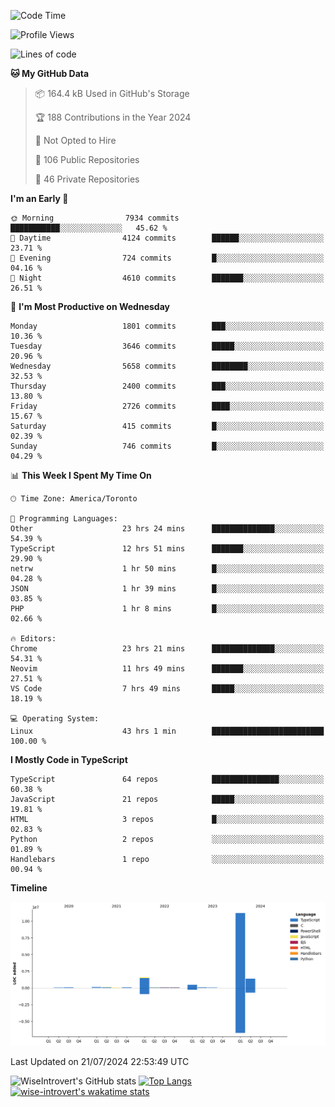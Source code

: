 <!--START_SECTION:waka-->
![Code Time](http://img.shields.io/badge/Code%20Time-1%2C943%20hrs%203%20mins-blue)

![Profile Views](http://img.shields.io/badge/Profile%20Views-0-blue)

![Lines of code](https://img.shields.io/badge/From%20Hello%20World%20I%27ve%20Written-15.3%20million%20lines%20of%20code-blue)

**🐱 My GitHub Data** 

> 📦 164.4 kB Used in GitHub's Storage 
 > 
> 🏆 188 Contributions in the Year 2024
 > 
> 🚫 Not Opted to Hire
 > 
> 📜 106 Public Repositories 
 > 
> 🔑 46 Private Repositories 
 > 
**I'm an Early 🐤** 

```text
🌞 Morning                7934 commits        ███████████░░░░░░░░░░░░░░   45.62 % 
🌆 Daytime                4124 commits        ██████░░░░░░░░░░░░░░░░░░░   23.71 % 
🌃 Evening                724 commits         █░░░░░░░░░░░░░░░░░░░░░░░░   04.16 % 
🌙 Night                  4610 commits        ███████░░░░░░░░░░░░░░░░░░   26.51 % 
```
📅 **I'm Most Productive on Wednesday** 

```text
Monday                   1801 commits        ███░░░░░░░░░░░░░░░░░░░░░░   10.36 % 
Tuesday                  3646 commits        █████░░░░░░░░░░░░░░░░░░░░   20.96 % 
Wednesday                5658 commits        ████████░░░░░░░░░░░░░░░░░   32.53 % 
Thursday                 2400 commits        ███░░░░░░░░░░░░░░░░░░░░░░   13.80 % 
Friday                   2726 commits        ████░░░░░░░░░░░░░░░░░░░░░   15.67 % 
Saturday                 415 commits         █░░░░░░░░░░░░░░░░░░░░░░░░   02.39 % 
Sunday                   746 commits         █░░░░░░░░░░░░░░░░░░░░░░░░   04.29 % 
```


📊 **This Week I Spent My Time On** 

```text
🕑︎ Time Zone: America/Toronto

💬 Programming Languages: 
Other                    23 hrs 24 mins      ██████████████░░░░░░░░░░░   54.39 % 
TypeScript               12 hrs 51 mins      ███████░░░░░░░░░░░░░░░░░░   29.90 % 
netrw                    1 hr 50 mins        █░░░░░░░░░░░░░░░░░░░░░░░░   04.28 % 
JSON                     1 hr 39 mins        █░░░░░░░░░░░░░░░░░░░░░░░░   03.85 % 
PHP                      1 hr 8 mins         █░░░░░░░░░░░░░░░░░░░░░░░░   02.66 % 

🔥 Editors: 
Chrome                   23 hrs 21 mins      ██████████████░░░░░░░░░░░   54.31 % 
Neovim                   11 hrs 49 mins      ███████░░░░░░░░░░░░░░░░░░   27.51 % 
VS Code                  7 hrs 49 mins       █████░░░░░░░░░░░░░░░░░░░░   18.19 % 

💻 Operating System: 
Linux                    43 hrs 1 min        █████████████████████████   100.00 % 
```

**I Mostly Code in TypeScript** 

```text
TypeScript               64 repos            ███████████████░░░░░░░░░░   60.38 % 
JavaScript               21 repos            █████░░░░░░░░░░░░░░░░░░░░   19.81 % 
HTML                     3 repos             █░░░░░░░░░░░░░░░░░░░░░░░░   02.83 % 
Python                   2 repos             ░░░░░░░░░░░░░░░░░░░░░░░░░   01.89 % 
Handlebars               1 repo              ░░░░░░░░░░░░░░░░░░░░░░░░░   00.94 % 
```



**Timeline**

![Lines of Code chart](https://raw.githubusercontent.com/wise-introvert/wise-introvert/master/assets/bar_graph.png)


 Last Updated on 21/07/2024 22:53:49 UTC
<!--END_SECTION:waka-->

![WiseIntrovert's GitHub stats](https://github-readme-stats.vercel.app/api?username=wise-introvert&count_private=true&show_icons=true)
[![Top Langs](https://github-readme-stats.vercel.app/api/top-langs/?username=wise-introvert&langs_count=10)](https://github.com/anuraghazra/github-readme-stats)
[![wise-introvert's wakatime stats](https://github-readme-stats.vercel.app/api/wakatime?username=wiseintrovert)](https://github.com/anuraghazra/github-readme-stats)
